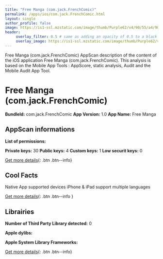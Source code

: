 ```yaml
---
title: "Free Manga (com.jack.FrenchComic)"
permalink: /apps/ios/com.jack.FrenchComic.html
layout: single
author_profile: false
image: https://is1-ssl.mzstatic.com/image/thumb/Purple62/v4/90/55/a4/9055a4fe-dee7-0c5f-f1e4-fdd2a8da3399/pr_source.jpg/512x512bb.jpg
header: 
     overlay_filter: 0.5 # same as adding an opacity of 0.5 to a black background
     overlay_image: https://is1-ssl.mzstatic.com/image/thumb/Purple62/v4/90/55/a4/9055a4fe-dee7-0c5f-f1e4-fdd2a8da3399/pr_source.jpg/512x512bb.jpg
---
```

Free Manga (com.jack.FrenchComic) AppScan description of the content of the iOS application Free Manga (com.jack.FrenchComic). This analysis is based on the Mobile App Tools : AppScore, static analysis, Audit and the Mobile Audit App Tool.

# Free Manga (com.jack.FrenchComic)

**BundleId:** com.jack.FrenchComic
**App Version:** 1.0
**App Name:** Free Manga


## AppScan informations 

**List of permissions:** 
  
  
**Private keys:** 30
**Public keys:** 4
**Custom keys:** 1
**Low securit keys:** 0
  
[Get more details](/pricing.html){: .btn .btn--info}

## Cool Facts

Native App
supported devices iPhone & iPad
support multiple languages
  
[Get more details](/pricing.html){: .btn .btn--info }

## Librairies 
**Number of Third Party Library detected:** 0


**Apple dylibs:**


**Apple System Library Frameworks:**


  
[Get more details](/pricing.html){: .btn .btn--info}

